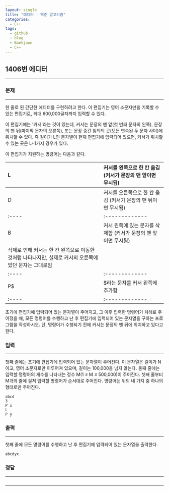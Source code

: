 ```yaml
---
layout: single
title: "에디터 - 백준 알고리즘"
categories:
  - C++
tags:
  - github
  - blog
  - Baekjoon
  - C++
---
```

## 1406번 **에디터**
---

### 문제
---
한 줄로 된 간단한 에디터를 구현하려고 한다. 이 편집기는 영어 소문자만을 기록할 수 있는 편집기로, 최대 600,000글자까지 입력할 수 있다.

이 편집기에는 '커서'라는 것이 있는데, 커서는 문장의 맨 앞(첫 번째 문자의 왼쪽), 문장의 맨 뒤(마지막 문자의 오른쪽), 또는 문장 중간 임의의 곳(모든 연속된 두 문자 사이)에 위치할 수 있다. 즉 길이가 L인 문자열이 현재 편집기에 입력되어 있으면, 커서가 위치할 수 있는 곳은 L+1가지 경우가 있다.

이 편집기가 지원하는 명령어는 다음과 같다.

| L     | 커서를 왼쪽으로 한 칸 옮김 (커서가 문장의 맨 앞이면 무시됨)     |
| :---- | :------------- |
| D     | 커서를 오른쪽으로 한 칸 옮김 (커서가 문장의 맨 뒤이면 무시됨)     |
| :---- | :------------- |
| B     | 커서 왼쪽에 있는 문자를 삭제함 (커서가 문장의 맨 앞이면 무시됨)
삭제로 인해 커서는 한 칸 왼쪽으로 이동한 것처럼 나타나지만, 실제로 커서의 오른쪽에 있던 문자는 그대로임     |
| :---- | :------------- |
| P$     | $라는 문자를 커서 왼쪽에 추가함    |
| :---- | :------------- |

초기에 편집기에 입력되어 있는 문자열이 주어지고, 그 이후 입력한 명령어가 차례로 주어졌을 때, 모든 명령어를 수행하고 난 후 편집기에 입력되어 있는 문자열을 구하는 프로그램을 작성하시오. 단, 명령어가 수행되기 전에 커서는 문장의 맨 뒤에 위치하고 있다고 한다.

### 입력
---
첫째 줄에는 초기에 편집기에 입력되어 있는 문자열이 주어진다. 이 문자열은 길이가 N이고, 영어 소문자로만 이루어져 있으며, 길이는 100,000을 넘지 않는다. 둘째 줄에는 입력할 명령어의 개수를 나타내는 정수 M(1 ≤ M ≤ 500,000)이 주어진다. 셋째 줄부터 M개의 줄에 걸쳐 입력할 명령어가 순서대로 주어진다. 명령어는 위의 네 가지 중 하나의 형태로만 주어진다.  
```
abcd
3
P x
L
P y
```

### 출력
---
첫째 줄에 모든 명령어를 수행하고 난 후 편집기에 입력되어 있는 문자열을 출력한다.
```
abcdyx
```

### 정답
---
```c++

```
---
